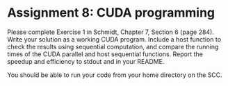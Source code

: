 # Assignment 8: CUDA programming
Please complete Exercise 1 in Schmidt, Chapter 7, Section 6 (page 284).  Write your solution as a working CUDA program.  Include a host function to check the results using sequential computation, and compare the running times of the CUDA parallel and host sequential functions.  Report the speedup and efficiency to stdout and in your README.

You should be able to run your code from your home directory on the SCC.

